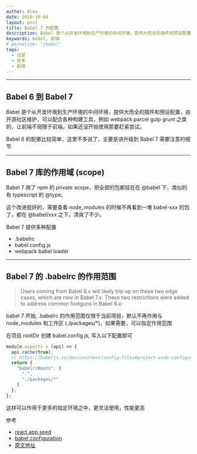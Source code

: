 ```yaml
---
author: Alex
date: 2018-10-04
layout: post
title: Babel 7 的配置
description: Babel 是个从开发环境到生产环境的中间环境，提供大而全的插件和预设配置，由开源社区维护，可以配合各种构建工具，例如 webpack parcel gulp grunt 之类的，让前端不局限于前端。如果还没开始使用那要赶紧尝试。
keywords: bebel, 前端
# permalink: "/babel"
tags:
  - 记录
  - 技术
  - 前端
---
```


--------------

## Babel 6 到 Babel 7

Babel 是个从开发环境到生产环境的中间环境，提供大而全的插件和预设配置，由开源社区维护，可以配合各种构建工具，例如 webpack parcel gulp grunt 之类的，让前端不局限于前端。如果还没开始使用那要赶紧尝试。

Babel 6 的配置比较简单，这里不多说了，主要是讲升级到 Babel 7 需要注意的细节

--------------

## Babel 7 库的作用域 (scope)

Babel 7 用了 npm 的 private scope，把全部的包都挂在在 @babel 下，类似的有 typescript 的 @type。

这个改进挺好的，需要查看 node_modules 的时候不再看到一堆 babel-xxx 的包了，都在 @babel/xxx 之下。清爽了不少。

Babel 7 提供多种配置

- .babelrc
- babel.config.js
- webpack babel loader

--------------

## Babel 7 的 .babelrc 的作用范围

> Users coming from Babel 6.x will likely trip up on these two edge cases, which are new in Babel 7.x. These two restrictions were added to address common footguns in Babel 6.x:

babel 7 开始, .babelrc 的作用范围仅限于当前项目，默认不再作用与 node_modules 和工作区 (./packages/*)，如果需要，可以指定作用范围

在项目 rootDir 创建 babel.config.js, 写入以下配置即可

```js
module.exports = (api) => {
  api.cache(true);
  // https://babeljs.io/docs/en/next/config-files#project-wide-configuration
  return {
    "babelrcRoots": [
      ".",
      "./packages/*"
    ]
  };
};
```

这样可以作用于更多的指定环境之中，更灵活使用，性能更高

参考

- [react app seed](https://github.com/SANGET/react-app-seed.git)
- [babel configuration](https://babeljs.io/docs/en/next/config-files#project-wide-configuration)
- [原文地址](https://ukelli.com/babel)

